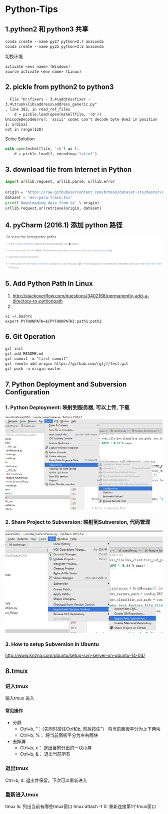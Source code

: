 # Python-Tips


## 1.python2 和 python3 共享

```Shell
conda create --name py27 python=2.7 anaconda
conda create --name py35 python=3.5 anaconda
```
切换环境
```Shell
activate <env name> (Windows)
source activate <env name> (Linux)
```

## 2. pickle from python2 to python3

```Error
  File "H:\fixers - 3.4\addressfixer - 3.4\trunk\lib\address\address_generic.py"
, line 382, in read_ref_files
    d = pickle.load(open(mshelffile, 'rb'))
UnicodeDecodeError: 'ascii' codec can't decode byte 0xe2 in position 1: ordinal
not in range(128)
```
Solve Solution
```Python
with open(mshelffile, 'rb') as f:
    d = pickle.load(f, encoding='latin1') 
```

## 3. download file from Internet in Python

```python
import urllib.request, urllib.parse, urllib.error

origin = 'https://raw.githubusercontent.com/brmson/dataset-sts/master/data/para/msr/msr-para-train.tsv'
dataset = 'msr-para-train.tsv'
print('Downloading data from %s' % origin)
urllib.request.urlretrieve(origin, dataset)
```


## 4. pyCharm (2016.1) 添加 python 路径
![tips4-0](figs/tips4-0.png)

## 5. Add Python Path In Linux
1. http://stackoverflow.com/questions/3402168/permanently-add-a-directory-to-pythonpath
2. 
```
vi ~/.bashrc
export PYTHONPATH=${PYTHONPATH}:path1:path2
```

## 6. Git Operation
```git
git init
git add README.md
git commit -m "first commit"
git remote add origin https://github.com/rgtjf/test.git
git push -u origin master
```

## 7. Python Deployment and Subversion Configuration
### 1. Python Deployment: 映射到服务器, 可以上传, 下载
![tips7-1](figs/tips7-1.png)
### 2. Share Project to Subversion: 映射到Subversion, 代码管理
![tips7-2](figs/tips7-2.png)
### 3. How to setup Subversion in Ubuntu
http://www.krizna.com/ubuntu/setup-svn-server-on-ubuntu-14-04/

## 8.tmux
### 进入tmux
输入tmux 进入

#### 常见操作
- 分屏
  - Ctrl+b, ”：（先同时按住Ctrl和b, 然后按住”） 将当前面板平分为上下两块
  - Ctrl+b, %： 将当前面板平分为左右两块
- 去掉屏
  - Ctrl+b, x： 退出当前分出的一块小屏
  - Ctrl+b, &； 退出当前所有
  
### 退出tmux
  Ctrl+b, d: 退出并保留，下次可以重新进入

### 重新进入tmux
  tmux ls: 列出当前有哪些tmux窗口
  tmux attach -t 0: 重新连接第1个tmux窗口
